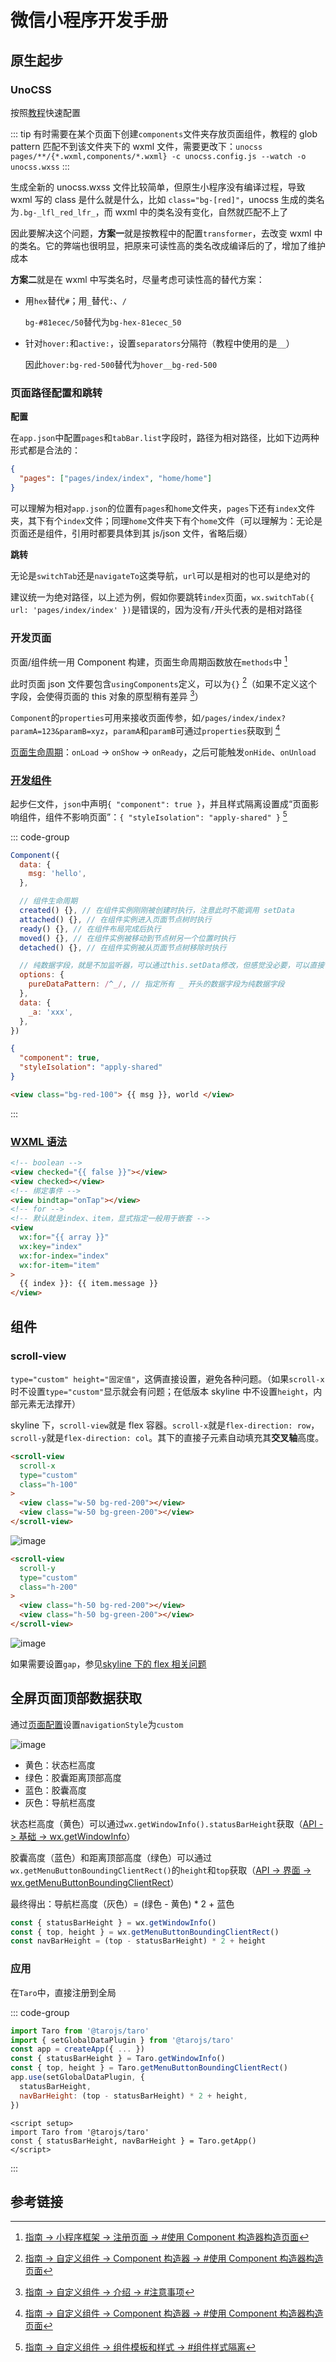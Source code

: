 # 微信小程序开发手册

## 原生起步

### UnoCSS

按照[教程](https://github.com/MellowCo/unocss-wechat/blob/main/readme.zh-CN.md)快速配置

::: tip
有时需要在某个页面下创建`components`文件夹存放页面组件，教程的 glob pattern 匹配不到该文件夹下的 wxml 文件，需要更改下：`unocss pages/**/{*.wxml,components/*.wxml} -c unocss.config.js --watch -o unocss.wxss`
:::

生成全新的 unocss.wxss 文件比较简单，但原生小程序没有编译过程，导致 wxml 写的 class 是什么就是什么，比如 `class="bg-[red]"`，unocss 生成的类名为`.bg-_lfl_red_lfr_`，而 wxml 中的类名没有变化，自然就匹配不上了

因此要解决这个问题，**方案一**就是按教程中的配置`transformer`，去改变 wxml 中的类名。它的弊端也很明显，把原来可读性高的类名改成编译后的了，增加了维护成本

**方案二**就是在 wxml 中写类名时，尽量考虑可读性高的替代方案：

- 用`hex`替代`#`；用`_`替代`:`、`/`

  `bg-#81ecec/50`替代为`bg-hex-81ecec_50`

- 针对`hover:`和`active:`，设置`separators`分隔符（教程中使用的是`__`）

  因此`hover:bg-red-500`替代为`hover__bg-red-500`

### 页面路径配置和跳转

**配置**

在`app.json`中配置`pages`和`tabBar.list`字段时，路径为相对路径，比如下边两种形式都是合法的：

```json
{
  "pages": ["pages/index/index", "home/home"]
}
```

可以理解为相对`app.json`的位置有`pages`和`home`文件夹，`pages`下还有`index`文件夹，其下有个`index`文件；同理`home`文件夹下有个`home`文件（可以理解为：无论是页面还是组件，引用时都要具体到其 js/json 文件，省略后缀）

**跳转**

无论是`switchTab`还是`navigateTo`这类导航，`url`可以是相对的也可以是绝对的

建议统一为绝对路径，以上述为例，假如你要跳转`index`页面，`wx.switchTab({ url: 'pages/index/index' })`是错误的，因为没有`/`开头代表的是相对路径

### 开发页面

页面/组件统一用 Component 构建，页面生命周期函数放在`methods`中 [^1]

此时页面 json 文件要包含`usingComponents`定义，可以为`{}` [^2]（如果不定义这个字段，会使得页面的 this 对象的原型稍有差异 [^3]）

`Component`的`properties`可用来接收页面传参，如`/pages/index/index?paramA=123&paramB=xyz`，`paramA`和`paramB`可通过`properties`获取到 [^2]

[页面生命周期](https://developers.weixin.qq.com/miniprogram/dev/framework/app-service/page-life-cycle.html)：`onLoad` -> `onShow` -> `onReady`，之后可能触发`onHide`、`onUnload`

### [开发组件](https://developers.weixin.qq.com/miniprogram/dev/reference/api/Component.html)

起步仨文件，`json`中声明`{ "component": true }`，并且样式隔离设置成“页面影响组件，组件不影响页面”：`{ "styleIsolation": "apply-shared" }` [^4]

::: code-group

```js [comp.js]
Component({
  data: {
    msg: 'hello',
  },

  // 组件生命周期
  created() {}, // 在组件实例刚刚被创建时执行，注意此时不能调用 setData
  attached() {}, // 在组件实例进入页面节点树时执行
  ready() {}, // 在组件布局完成后执行
  moved() {}, // 在组件实例被移动到节点树另一个位置时执行
  detached() {}, // 在组件实例被从页面节点树移除时执行

  // 纯数据字段，就是不加监听器，可以通过this.setData修改，但感觉没必要，可以直接this.data.xxx = xxx
  options: {
    pureDataPattern: /^_/, // 指定所有 _ 开头的数据字段为纯数据字段
  },
  data: {
    _a: 'xxx',
  },
})
```

```json [comp.json]
{
  "component": true,
  "styleIsolation": "apply-shared"
}
```

```html [comp.wxml]
<view class="bg-red-100"> {{ msg }}, world </view>
```

:::

### [WXML 语法](https://developers.weixin.qq.com/miniprogram/dev/reference/wxml/)

```html
<!-- boolean -->
<view checked="{{ false }}"></view>
<view checked></view>
<!-- 绑定事件 -->
<view bindtap="onTap"></view>
<!-- for -->
<!-- 默认就是index、item，显式指定一般用于嵌套 -->
<view
  wx:for="{{ array }}"
  wx:key="index"
  wx:for-index="index"
  wx:for-item="item"
>
  {{ index }}: {{ item.message }}
</view>
```

## 组件

### scroll-view

`type="custom" height="固定值"`，这俩直接设置，避免各种问题。（如果`scroll-x`时不设置`type="custom"`显示就会有问题；在低版本 skyline 中不设置`height`，内部元素无法撑开）

skyline 下，`scroll-view`就是 flex 容器。`scroll-x`就是`flex-direction: row`，`scroll-y`就是`flex-direction: col`。其下的直接子元素自动填充其**交叉轴**高度。

```html
<scroll-view
  scroll-x
  type="custom"
  class="h-100"
>
  <view class="w-50 bg-red-200"></view>
  <view class="w-50 bg-green-200"></view>
</scroll-view>
```

![image](https://felbry.github.io/picx-images-hosting/image.lvrsqhhtd.webp)

```html
<scroll-view
  scroll-y
  type="custom"
  class="h-200"
>
  <view class="h-50 bg-red-200"></view>
  <view class="h-50 bg-green-200"></view>
</scroll-view>
```

![image](https://felbry.github.io/picx-images-hosting/image.4g4jbp73ho.webp)

如果需要设置`gap`，参见[skyline 下的 flex 相关问题](./skyline-problem#flex-相关问题)

## 全屏页面顶部数据获取

通过[页面配置](https://developers.weixin.qq.com/miniprogram/dev/reference/configuration/page.html)设置`navigationStyle`为`custom`

![image](https://felbry.github.io/picx-images-hosting/image.73tz83aaq3.webp)

- 黄色：状态栏高度
- 绿色：胶囊距离顶部高度
- 蓝色：胶囊高度
- 灰色：导航栏高度

状态栏高度（黄色）可以通过`wx.getWindowInfo().statusBarHeight`获取（[API -> 基础 -> wx.getWindowInfo](https://developers.weixin.qq.com/miniprogram/dev/api/base/system/wx.getWindowInfo.html)）

胶囊高度（蓝色）和距离顶部高度（绿色）可以通过`wx.getMenuButtonBoundingClientRect()`的`height`和`top`获取（[API -> 界面 -> wx.getMenuButtonBoundingClientRect](https://developers.weixin.qq.com/miniprogram/dev/api/ui/menu/wx.getMenuButtonBoundingClientRect.html)）

最终得出：导航栏高度（灰色）= (绿色 - 黄色) \* 2 + 蓝色

```javascript
const { statusBarHeight } = wx.getWindowInfo()
const { top, height } = wx.getMenuButtonBoundingClientRect()
const navBarHeight = (top - statusBarHeight) * 2 + height
```

### 应用

在`Taro`中，直接注册到全局

::: code-group

```js [app.js]
import Taro from '@tarojs/taro'
import { setGlobalDataPlugin } from '@tarojs/taro'
const app = createApp({ ... })
const { statusBarHeight } = Taro.getWindowInfo()
const { top, height } = Taro.getMenuButtonBoundingClientRect()
app.use(setGlobalDataPlugin, {
  statusBarHeight,
  navBarHeight: (top - statusBarHeight) * 2 + height,
})
```

```vue [page.vue]
<script setup>
import Taro from '@tarojs/taro'
const { statusBarHeight, navBarHeight } = Taro.getApp()
</script>
```

:::

## 参考链接

[^1]: [指南 -> 小程序框架 -> 注册页面 -> #使用 Component 构造器构造页面](https://developers.weixin.qq.com/miniprogram/dev/framework/app-service/page.html)
[^2]: [指南 -> 自定义组件 -> Component 构造器 -> #使用 Component 构造器构造页面](https://developers.weixin.qq.com/miniprogram/dev/framework/custom-component/component.html)
[^3]: [指南 -> 自定义组件 -> 介绍 -> #注意事项](https://developers.weixin.qq.com/miniprogram/dev/framework/custom-component/)
[^4]: [指南 -> 自定义组件 -> 组件模板和样式 -> #组件样式隔离](https://developers.weixin.qq.com/miniprogram/dev/framework/custom-component/wxml-wxss.html#%E7%BB%84%E4%BB%B6%E6%A0%B7%E5%BC%8F%E9%9A%94%E7%A6%BB)
